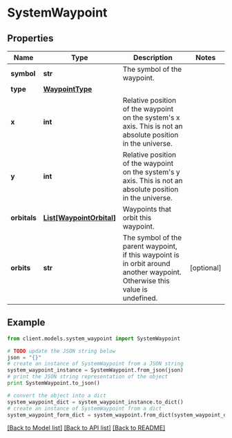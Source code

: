 # SystemWaypoint

## Properties

Name | Type | Description | Notes
------------ | ------------- | ------------- | -------------
**symbol** | **str** | The symbol of the waypoint. |
**type** | [**WaypointType**](WaypointType.md) |  |
**x** | **int** | Relative position of the waypoint on the system&#39;s x axis. This is not an absolute position in the universe. |
**y** | **int** | Relative position of the waypoint on the system&#39;s y axis. This is not an absolute position in the universe. |
**orbitals** | [**List[WaypointOrbital]**](WaypointOrbital.md) | Waypoints that orbit this waypoint. |
**orbits** | **str** | The symbol of the parent waypoint, if this waypoint is in orbit around another waypoint. Otherwise this value is undefined. | [optional]

## Example

```python
from client.models.system_waypoint import SystemWaypoint

# TODO update the JSON string below
json = "{}"
# create an instance of SystemWaypoint from a JSON string
system_waypoint_instance = SystemWaypoint.from_json(json)
# print the JSON string representation of the object
print SystemWaypoint.to_json()

# convert the object into a dict
system_waypoint_dict = system_waypoint_instance.to_dict()
# create an instance of SystemWaypoint from a dict
system_waypoint_form_dict = system_waypoint.from_dict(system_waypoint_dict)
```

[[Back to Model list]](../README.md#documentation-for-models) [[Back to API list]](../README.md#documentation-for-api-endpoints) [[Back to README]](../README.md)
